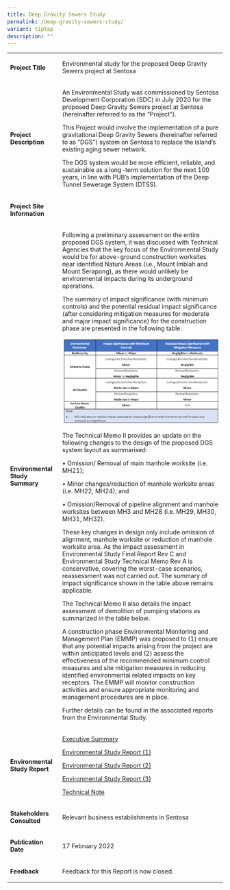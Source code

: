 ```yaml
---
title: Deep Gravity Sewers Study
permalink: /deep-gravity-sewers-study/
variant: tiptap
description: ""
---
```

<table style="minWidth: 50px">
<colgroup>
<col>
<col>
</colgroup>
<tbody>
<tr>
<td rowspan="1" colspan="1">
<p><strong>Project Title</strong>
</p>
</td>
<td rowspan="1" colspan="1">
<p>Environmental study for the proposed Deep Gravity Sewers project at Sentosa</p>
</td>
</tr>
<tr>
<td rowspan="1" colspan="1">
<p><strong>Project Description</strong>
</p>
</td>
<td rowspan="1" colspan="1">
<p>An Environmental Study was commissioned by Sentosa Development Corporation
(SDC) in July 2020 for the proposed Deep Gravity Sewers project at Sentosa
(hereinafter referred to as the “Project”).</p>
<p></p>
<p>This Project would involve the implementation of a pure gravitational
Deep Gravity Sewers (hereinafter referred to as “DGS”) system on Sentosa
to replace the island’s existing aging sewer network.</p>
<p></p>
<p>The DGS system would be more efficient, reliable, and sustainable as a
long-term solution for the next 100 years, in line with PUB’s implementation
of the Deep Tunnel Sewerage System (DTSS).</p>
<p></p>
</td>
</tr>
<tr>
<td rowspan="1" colspan="1">
<p><strong>Project Site Information</strong>
</p>
</td>
<td rowspan="1" colspan="1">
<p></p>
<div class="isomer-image-wrapper">
<img style="width: 100%" height="auto" width="100%" alt="" src="/images/eia/eia_dgs_projectsiteinfo.jpg">
</div>
</td>
</tr>
<tr>
<td rowspan="1" colspan="1">
<p><strong>Environmental Study Summary</strong>
</p>
</td>
<td rowspan="1" colspan="1">
<p>Following a preliminary assessment on the entire proposed DGS system,
it was discussed with Technical Agencies that the key focus of the Environmental
Study would be for above-ground construction worksites near identified
Nature Areas (i.e., Mount Imbiah and Mount Serapong), as there would unlikely
be environmental impacts during its underground operations.</p>
<p></p>
<p>The summary of impact significance (with minimum controls) and the potential
residual impact significance (after considering mitigation measures for
moderate and major impact significance) for the construction phase are
presented in the following table.</p>
<p></p>
<p></p>
<div class="isomer-image-wrapper">
<img style="width: 100%" height="auto" width="100%" alt="" src="/images/eia/summary table of impacts.png">
</div>
<p></p>
<p>The Technical Memo II provides an update on the following changes to the
design of the proposed DGS system layout as summarised:</p>
<p>• Omission/ Removal of main manhole worksite (i.e. MH21);</p>
<p>• Minor changes/reduction of manhole worksite areas (i.e. MH22, MH24);
and</p>
<p>• Omission/Removal of pipeline alignment and manhole worksites between
MH3 and MH28 (i.e. MH29, MH30, MH31, MH32).</p>
<p></p>
<p>These key changes in design only include omission of alignment, manhole
worksite or reduction of manhole worksite area. As the impact assessment
in Environmental Study Final Report Rev C and Environmental Study Technical
Memo Rev A is conservative, covering the worst-case scenarios, reassessment
was not carried out. The summary of impact significance shown in the table
above remains applicable.</p>
<p></p>
<p>The Technical Memo II also details the impact assessment of demolition
of pumping stations as summarized in the table below.</p>
<p></p>
<p>A construction phase Environmental Monitoring and Management Plan (EMMP)
was proposed to (1) ensure that any potential impacts arising from the
project are within anticipated levels and (2) assess the effectiveness
of the recommended minimum control measures and site mitigation measures
in reducing identified environmental related impacts on key receptors.
The EMMP will monitor construction activities and ensure appropriate monitoring
and management procedures are in place.</p>
<p></p>
<p>Further details can be found in the associated reports from the Environmental
Study.</p>
<p></p>
</td>
</tr>
<tr>
<td rowspan="1" colspan="1">
<p><strong>Environmental Study Report</strong>
</p>
</td>
<td rowspan="1" colspan="1">
<p><a href="https://go.gov.sg/sdc-dgs-executive-summary" rel="noopener nofollow" target="_blank">Executive Summary</a>
</p>
<p><a href="https://go.gov.sg/sdc-dgs-evironmental-study-report-1" rel="noopener nofollow" target="_blank">Environmental Study Report (1)</a>
</p>
<p><a href="https://go.gov.sg/sdc-dgs-evironmental-study-report-2" rel="noopener nofollow" target="_blank">Environmental Study Report (2)</a>
</p>
<p><a href="https://go.gov.sg/sdc-dgs-evironmental-study-report-3" rel="noopener nofollow" target="_blank">Environmental Study Report (3)</a>
</p>
<p><a href="https://go.gov.sg/sdc-dgs-technical-memo" rel="noopener nofollow" target="_blank">Technical Note</a>
</p>
</td>
</tr>
<tr>
<td rowspan="1" colspan="1">
<p><strong>Stakeholders Consulted</strong>
</p>
</td>
<td rowspan="1" colspan="1">
<p>Relevant business establishments in Sentosa</p>
</td>
</tr>
<tr>
<td rowspan="1" colspan="1">
<p><strong>Publication Date</strong>
</p>
</td>
<td rowspan="1" colspan="1">
<p>17 February 2022</p>
</td>
</tr>
<tr>
<td rowspan="1" colspan="1">
<p><strong>Feedback</strong>
</p>
</td>
<td rowspan="1" colspan="1">
<p>Feedback for this Report is now closed.</p>
</td>
</tr>
</tbody>
</table>
<p></p>